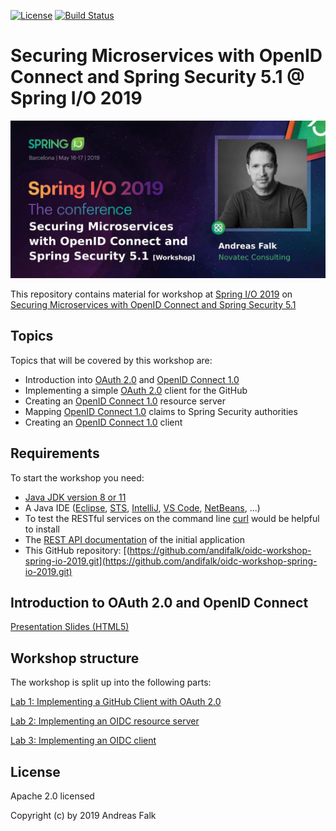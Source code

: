 [![License](https://img.shields.io/badge/License-Apache%20License%202.0-brightgreen.svg)][1]
[![Build Status](https://travis-ci.org/andifalk/oidc-workshop-spring-io-2019.svg?branch=master)](https://travis-ci.org/andifalk/oidc-workshop-spring-io-2019)

# Securing Microservices with OpenID Connect and Spring Security 5.1 @ Spring I/O 2019

![Spring IO Workshop 2019](docs/images/spring_io_2019_workshop.jpg)

This repository contains material for workshop at [Spring I/O 2019](https://2019.springio.net/) on [Securing Microservices with OpenID Connect and Spring Security 5.1](https://2019.springio.net/sessions/securing-microservices-with-openid-connect-and-spring-security-51-workshop)

## Topics

Topics that will be covered by this workshop are:

* Introduction into [OAuth 2.0](https://tools.ietf.org/html/rfc6749) and [OpenID Connect 1.0](https://openid.net/specs/openid-connect-core-1_0.html)
* Implementing a simple [OAuth 2.0](https://tools.ietf.org/html/rfc6749) client for the GitHub
* Creating an [OpenID Connect 1.0](https://openid.net/specs/openid-connect-core-1_0.html) resource server
* Mapping [OpenID Connect 1.0](https://openid.net/specs/openid-connect-core-1_0.html) claims to Spring Security authorities
* Creating an [OpenID Connect 1.0](https://openid.net/specs/openid-connect-core-1_0.html) client

## Requirements

To start the workshop you need:

* [Java JDK version 8 or 11](https://openjdk.java.net/install/)
* A Java IDE ([Eclipse](https://www.eclipse.org/), [STS](https://spring.io/tools), [IntelliJ](https://www.jetbrains.com/idea/), [VS Code](https://code.visualstudio.com/), [NetBeans](https://netbeans.org/), ...)
* To test the RESTful services on the command line [curl](https://curl.haxx.se/download.html) would be helpful to install
* The [REST API documentation](https://andifalk.github.io/oidc-workshop-spring-io-2019/api-doc.html) of the initial application
* This GitHub repository: [(https://github.com/andifalk/oidc-workshop-spring-io-2019.git](https://github.com/andifalk/oidc-workshop-spring-io-2019.git)

## Introduction to OAuth 2.0 and OpenID Connect

[Presentation Slides (HTML5)](https://andifalk.github.io/oidc-workshop-spring-io-2019/)

## Workshop structure

The workshop is split up into the following parts:

[Lab 1: Implementing a GitHub Client with OAuth 2.0](lab1/README.md)

[Lab 2: Implementing an OIDC resource server](lab2/README.md)

[Lab 3: Implementing an OIDC client](lab3/README.md)

## License

Apache 2.0 licensed

Copyright (c) by 2019 Andreas Falk

[1]:http://www.apache.org/licenses/LICENSE-2.0.txt





